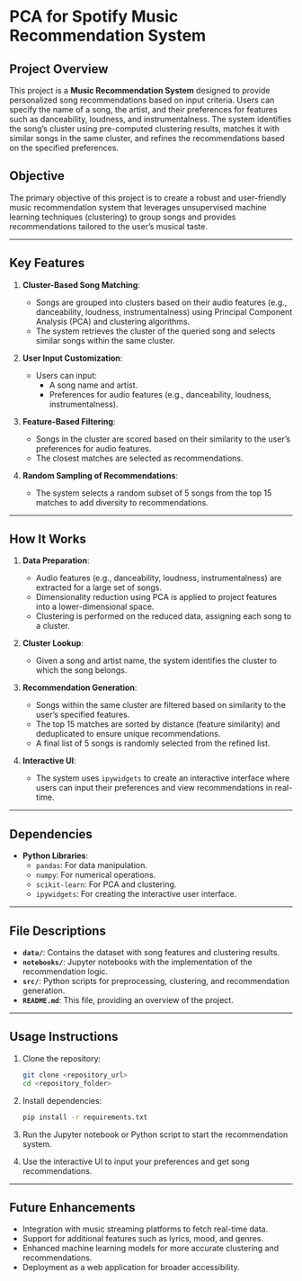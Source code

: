 # PCA for Spotify Music Recommendation System

## Project Overview
This project is a **Music Recommendation System** designed to provide personalized song recommendations based on input criteria. Users can specify the name of a song, the artist, and their preferences for features such as danceability, loudness, and instrumentalness. The system identifies the song’s cluster using pre-computed clustering results, matches it with similar songs in the same cluster, and refines the recommendations based on the specified preferences.

## Objective
The primary objective of this project is to create a robust and user-friendly music recommendation system that leverages unsupervised machine learning techniques (clustering) to group songs and provides recommendations tailored to the user’s musical taste.

---

## Key Features

1. **Cluster-Based Song Matching**:
   - Songs are grouped into clusters based on their audio features (e.g., danceability, loudness, instrumentalness) using Principal Component Analysis (PCA) and clustering algorithms.
   - The system retrieves the cluster of the queried song and selects similar songs within the same cluster.

2. **User Input Customization**:
   - Users can input:
     - A song name and artist.
     - Preferences for audio features (e.g., danceability, loudness, instrumentalness).

3. **Feature-Based Filtering**:
   - Songs in the cluster are scored based on their similarity to the user’s preferences for audio features.
   - The closest matches are selected as recommendations.

4. **Random Sampling of Recommendations**:
   - The system selects a random subset of 5 songs from the top 15 matches to add diversity to recommendations.

---

## How It Works

1. **Data Preparation**:
   - Audio features (e.g., danceability, loudness, instrumentalness) are extracted for a large set of songs.
   - Dimensionality reduction using PCA is applied to project features into a lower-dimensional space.
   - Clustering is performed on the reduced data, assigning each song to a cluster.

2. **Cluster Lookup**:
   - Given a song and artist name, the system identifies the cluster to which the song belongs.

3. **Recommendation Generation**:
   - Songs within the same cluster are filtered based on similarity to the user’s specified features.
   - The top 15 matches are sorted by distance (feature similarity) and deduplicated to ensure unique recommendations.
   - A final list of 5 songs is randomly selected from the refined list.

4. **Interactive UI**:
   - The system uses `ipywidgets` to create an interactive interface where users can input their preferences and view recommendations in real-time.

---

## Dependencies

- **Python Libraries**:
  - `pandas`: For data manipulation.
  - `numpy`: For numerical operations.
  - `scikit-learn`: For PCA and clustering.
  - `ipywidgets`: For creating the interactive user interface.

---

## File Descriptions

- **`data/`**: Contains the dataset with song features and clustering results.
- **`notebooks/`**: Jupyter notebooks with the implementation of the recommendation logic.
- **`src/`**: Python scripts for preprocessing, clustering, and recommendation generation.
- **`README.md`**: This file, providing an overview of the project.

---

## Usage Instructions

1. Clone the repository:
   ```bash
   git clone <repository_url>
   cd <repository_folder>
   ```

2. Install dependencies:
   ```bash
   pip install -r requirements.txt
   ```

3. Run the Jupyter notebook or Python script to start the recommendation system.

4. Use the interactive UI to input your preferences and get song recommendations.

---

## Future Enhancements

- Integration with music streaming platforms to fetch real-time data.
- Support for additional features such as lyrics, mood, and genres.
- Enhanced machine learning models for more accurate clustering and recommendations.
- Deployment as a web application for broader accessibility.


